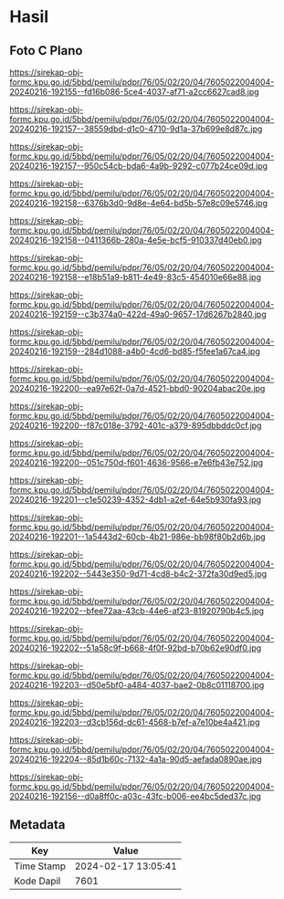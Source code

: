 # Hasil

## Foto C Plano

https://sirekap-obj-formc.kpu.go.id/5bbd/pemilu/pdpr/76/05/02/20/04/7605022004004-20240216-192155--fd16b086-5ce4-4037-af71-a2cc6627cad8.jpg

https://sirekap-obj-formc.kpu.go.id/5bbd/pemilu/pdpr/76/05/02/20/04/7605022004004-20240216-192157--38559dbd-d1c0-4710-9d1a-37b699e8d87c.jpg

https://sirekap-obj-formc.kpu.go.id/5bbd/pemilu/pdpr/76/05/02/20/04/7605022004004-20240216-192157--950c54cb-bda6-4a9b-9292-c077b24ce09d.jpg

https://sirekap-obj-formc.kpu.go.id/5bbd/pemilu/pdpr/76/05/02/20/04/7605022004004-20240216-192158--6376b3d0-9d8e-4e64-bd5b-57e8c09e5746.jpg

https://sirekap-obj-formc.kpu.go.id/5bbd/pemilu/pdpr/76/05/02/20/04/7605022004004-20240216-192158--0411366b-280a-4e5e-bcf5-910337d40eb0.jpg

https://sirekap-obj-formc.kpu.go.id/5bbd/pemilu/pdpr/76/05/02/20/04/7605022004004-20240216-192158--e18b51a9-b811-4e49-83c5-454010e66e88.jpg

https://sirekap-obj-formc.kpu.go.id/5bbd/pemilu/pdpr/76/05/02/20/04/7605022004004-20240216-192159--c3b374a0-422d-49a0-9657-17d6267b2840.jpg

https://sirekap-obj-formc.kpu.go.id/5bbd/pemilu/pdpr/76/05/02/20/04/7605022004004-20240216-192159--284d1088-a4b0-4cd6-bd85-f5fee1a67ca4.jpg

https://sirekap-obj-formc.kpu.go.id/5bbd/pemilu/pdpr/76/05/02/20/04/7605022004004-20240216-192200--ea97e62f-0a7d-4521-bbd0-90204abac20e.jpg

https://sirekap-obj-formc.kpu.go.id/5bbd/pemilu/pdpr/76/05/02/20/04/7605022004004-20240216-192200--f87c018e-3792-401c-a379-895dbbddc0cf.jpg

https://sirekap-obj-formc.kpu.go.id/5bbd/pemilu/pdpr/76/05/02/20/04/7605022004004-20240216-192200--051c750d-f601-4636-9566-e7e6fb43e752.jpg

https://sirekap-obj-formc.kpu.go.id/5bbd/pemilu/pdpr/76/05/02/20/04/7605022004004-20240216-192201--c1e50239-4352-4db1-a2ef-64e5b930fa93.jpg

https://sirekap-obj-formc.kpu.go.id/5bbd/pemilu/pdpr/76/05/02/20/04/7605022004004-20240216-192201--1a5443d2-60cb-4b21-986e-bb98f80b2d6b.jpg

https://sirekap-obj-formc.kpu.go.id/5bbd/pemilu/pdpr/76/05/02/20/04/7605022004004-20240216-192202--5443e350-9d71-4cd8-b4c2-372fa30d9ed5.jpg

https://sirekap-obj-formc.kpu.go.id/5bbd/pemilu/pdpr/76/05/02/20/04/7605022004004-20240216-192202--bfee72aa-43cb-44e6-af23-81920790b4c5.jpg

https://sirekap-obj-formc.kpu.go.id/5bbd/pemilu/pdpr/76/05/02/20/04/7605022004004-20240216-192202--51a58c9f-b668-4f0f-92bd-b70b62e90df0.jpg

https://sirekap-obj-formc.kpu.go.id/5bbd/pemilu/pdpr/76/05/02/20/04/7605022004004-20240216-192203--d50e5bf0-a484-4037-bae2-0b8c01118700.jpg

https://sirekap-obj-formc.kpu.go.id/5bbd/pemilu/pdpr/76/05/02/20/04/7605022004004-20240216-192203--d3cb156d-dc61-4568-b7ef-a7e10be4a421.jpg

https://sirekap-obj-formc.kpu.go.id/5bbd/pemilu/pdpr/76/05/02/20/04/7605022004004-20240216-192204--85d1b60c-7132-4a1a-90d5-aefada0890ae.jpg

https://sirekap-obj-formc.kpu.go.id/5bbd/pemilu/pdpr/76/05/02/20/04/7605022004004-20240216-192156--d0a8ff0c-a03c-43fc-b006-ee4bc5ded37c.jpg


## Metadata

| Key        | Value               |
| ---------- | ------------------- |
| Time Stamp | 2024-02-17 13:05:41 |
| Kode Dapil | 7601                |



